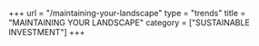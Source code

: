 +++
url = "/maintaining-your-landscape"
type = "trends"
title = "MAINTAINING YOUR LANDSCAPE"
category = ["SUSTAINABLE INVESTMENT"]
+++